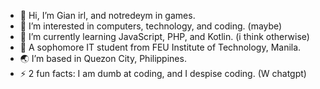 - 👋 Hi, I’m Gian irl, and notredeym in games.
- 👀 I’m interested in computers, technology, and coding. (maybe)
- 🌱 I’m currently learning JavaScript, PHP, and Kotlin. (i think otherwise)
- 🏫 A sophomore IT student from FEU Institute of Technology, Manila.
- 🌏 I’m based in Quezon City, Philippines.
- ⚡ 2 fun facts: I am dumb at coding, and I despise coding. (W chatgpt)

<!---
giancarlo0326/giancarlo0326 is a ✨ special ✨ repository because its `README.md` (this file) appears on your GitHub profile.
You can click the Preview link to take a look at your changes.
--->
